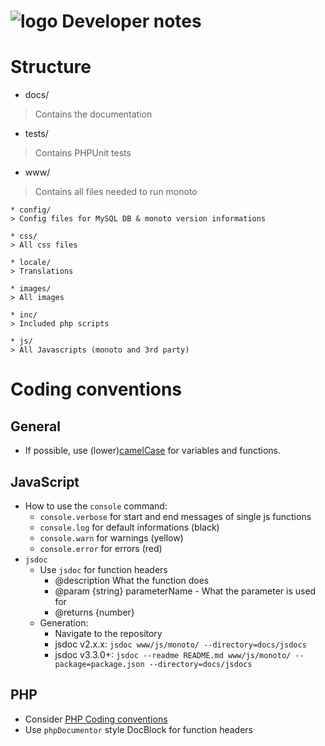![logo](https://raw.githubusercontent.com/yafp/monoto/master/www/images/logo/monotoLogoBlack.png) Developer notes
==========

# Structure
* docs/
> Contains the documentation

* tests/
> Contains PHPUnit tests

* www/
> Contains all files needed to run monoto

    * config/
    > Config files for MySQL DB & monoto version informations

    * css/
    > All css files

    * locale/
    > Translations

    * images/
    > All images

    * inc/
    > Included php scripts

    * js/
    > All Javascripts (monoto and 3rd party)


# Coding conventions
## General
* If possible, use  (lower)[camelCase](https://en.wikipedia.org/wiki/Camel_case) for variables and functions.

## JavaScript
* How to use the ```console``` command:
    * ```console.verbose``` for start and end messages of single js functions
    * ```console.log```  for default informations (black)
    * ```console.warn```  for warnings (yellow)
    * ```console.error```  for errors (red)
* ```jsdoc```
    * Use ```jsdoc``` for function headers
        * @description What the function does
        * @param {string} parameterName - What the parameter is used for
        * @returns {number}
    * Generation:
        * Navigate to the repository
        * jsdoc v2.x.x: ```jsdoc www/js/monoto/ --directory=docs/jsdocs```
        * jsdoc v3.3.0+: ```jsdoc --readme README.md www/js/monoto/ --package=package.json --directory=docs/jsdocs ```

## PHP
* Consider [PHP Coding conventions](https://www.mediawiki.org/wiki/Manual:Coding_conventions/PHP)
* Use ```phpDocumentor``` style DocBlock for function headers
